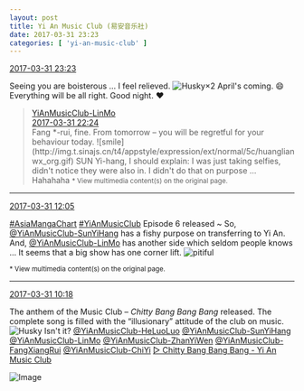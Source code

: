 ```yaml
---
layout: post
title: Yi An Music Club (易安音乐社)
date: 2017-03-31 23:23
categories: [ 'yi-an-music-club' ]
---
```


<div class="weibo-info">
  <a href="http://weibo.com/6094546964/ECopr0Svp">2017-03-31 23:23</a>
</div>

Seeing you are boisterous … I feel relieved. ![Husky](http://img.t.sinajs.cn/t4/appstyle/expression/ext/normal/74/moren_hashiqi_org.png)×2 April's coming. :smile: Everything will be all right. Good night. :heart:

<!-- more -->

> <div class="weibo-post-name">
>   <a href="http://weibo.com/u/6108312042">YiAnMusicClub-LinMo</a>
> </div>
> <div class="weibo-info">
>   <a href="http://weibo.com/6108312042/ECo1F3Y2h">2017-03-31 22:24</a>
> </div>
> Fang *-rui, fine. From tomorrow – you will be regretful for your behaviour today. ![smile](http://img.t.sinajs.cn/t4/appstyle/expression/ext/normal/5c/huanglianwx_org.gif) SUN Yi-hang, I should explain: I was just taking selfies, didn't notice they were also in. I didn't do that on purpose … Hahahaha  
> <small>* View multimedia content(s) on the original page.</small>

---

<div class="weibo-info">
  <a href="http://weibo.com/6094546964/ECjYdeuI1">2017-03-31 12:05</a>
</div>

[#AsiaMangaChart](http://weibo.com/p/10080853749b797703d2d251a740d8723d47cd) [#YiAnMusicClub](http://weibo.com/p/100808beae2e3e05b17b64f63ebedca39f19b2) Episode 6 released ~ So, [@YiAnMusicClub-SunYiHang](http://weibo.com/u/6108316220) has a fishy purpose on transferring to Yi An. And, [@YiAnMusicClub-LinMo](http://weibo.com/u/6108312042) has another side which seldom people knows … It seems that a big show has one corner lift. ![pitiful](http://img.t.sinajs.cn/t4/appstyle/expression/ext/normal/af/kl_org.gif)

<small>* View multimedia content(s) on the original page.</small>

---

<div class="weibo-info">
  <a href="http://weibo.com/6094546964/ECjh219pP">2017-03-31 10:18</a>
</div>

The anthem of the Music Club – *Chitty Bang Bang Bang* released. The complete song is filled with the “illusionary” attitude of the club on music. ![Husky](http://img.t.sinajs.cn/t4/appstyle/expression/ext/normal/74/moren_hashiqi_org.png) Isn't it? [@YiAnMusicClub-HeLuoLuo](http://weibo.com/u/6117570574) [@YiAnMusicClub-SunYiHang](http://weibo.com/u/6108316220) [@YiAnMusicClub-LinMo](http://weibo.com/u/6108312042) [@YiAnMusicClub-ZhanYiWen](http://weibo.com/u/6108090526) [@YiAnMusicClub-FangXiangRui](http://weibo.com/u/6117583008) [@YiAnMusicClub-ChiYi](http://weibo.com/u/6117581836) [▷ Chitty Bang Bang Bang - Yi An Music Club](https://weibo.com/p/10151501_100400270)

![Image](http://wx1.sinaimg.cn/mw690/006Es64Aly1fe5t29swonj31kw1kwu0x.jpg)

